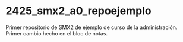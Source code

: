 # 2425_smx2_a0_repoejemplo
Primer repositorio de SMX2 de ejemplo de curso de la administración.
Primer cambio hecho en el bloc de notas.